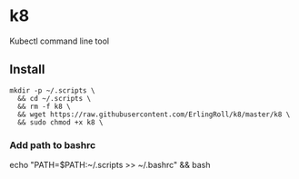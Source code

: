 # k8
Kubectl command line tool

## Install
```
mkdir -p ~/.scripts \
  && cd ~/.scripts \
  && rm -f k8 \
  && wget https://raw.githubusercontent.com/ErlingRoll/k8/master/k8 \
  && sudo chmod +x k8 \
```

### Add path to bashrc

echo "PATH=$PATH:~/.scripts >> ~/.bashrc" && bash
